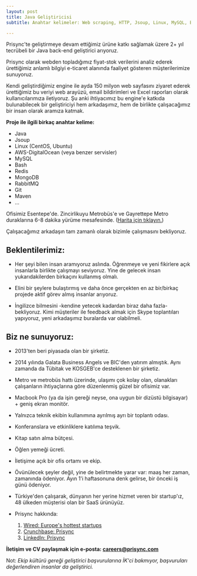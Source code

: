 ```yaml
---
layout: post
title: Java Geliştiricisi
subtitle: Anahtar kelimeler: Web scraping, HTTP, Jsoup, Linux, MySQL, Bash, RabbitMQ, Git

---
```


Prisync'te geliştirmeye devam ettiğimiz ürüne katkı sağlamak üzere 2+ yıl tecrübeli bir Java back-end geliştirici arıyoruz. 

Prisync olarak webden topladığımız fiyat-stok verilerini analiz ederek ürettiğimiz anlamlı bilgiyi e-ticaret alanında faaliyet gösteren müşterilerimize sunuyoruz. 

Kendi geliştirdiğimiz engine ile ayda 150 milyon web sayfasını ziyaret ederek ürettiğimiz bu veriyi web arayüzü, email bildirimleri ve Excel raporları olarak kullanıcılarımıza iletiyoruz. Şu anki ihtiyacımız bu engine'e katkıda bulunabilecek bir geliştiriciyi hem arkadaşımız, hem de birlikte çalışacağımız bir insan olarak aramıza katmak. 

**Proje ile ilgili birkaç anahtar kelime:**
 * Java
 * Jsoup
 * Linux (CentOS, Ubuntu)
 * AWS-DigitalOcean (veya benzer servisler)
 * MySQL
 * Bash
 * Redis
 * MongoDB
 * RabbitMQ
 * Git
 * Maven
 * ...

Ofisimiz Esentepe'de. Zincirlikuyu Metrobüs'e ve Gayrettepe Metro duraklarına 6-8 dakika yürüme mesafesinde. ([Harita için tıklayın.](https://bit.ly/prisync-esentepe))

Çalışacağımız arkadaşın tam zamanlı olarak bizimle çalışmasını bekliyoruz. 

## Beklentilerimiz:
 * Her şeyi bilen insan aramıyoruz aslında. Öğrenmeye ve yeni fikirlere açık insanlarla birlikte çalışmayı seviyoruz. Yine de gelecek insan yukarıdakilerden birkaçını kullanmış olmalı.

 * Elini bir şeylere bulaştırmış ve daha önce gerçekten en az bir/birkaç projede aktif görev almış insanlar arıyoruz. 

 * İngilizce bilmesini -kendine yetecek kadardan biraz daha fazla- bekliyoruz. Kimi müşteriler ile feedback almak için Skype toplantıları yapıyoruz, yeni arkadaşımız buralarda var olabilmeli.
 
## Biz ne sunuyoruz:
 * 2013'ten beri piyasada olan bir şirketiz.
 * 2014 yılında Galata Business Angels ve BIC'den yatırım almıştık. Aynı zamanda da Tübitak ve KOSGEB'ce desteklenen bir şirketiz. 
 * Metro ve metrobüs hattı üzerinde, ulaşımı çok kolay olan, olanakları çalışanların ihtiyaçlarına göre düzenlenmiş güzel bir ofisimiz var.
 * Macbook Pro (ya da işin gereği neyse, ona uygun bir dizüstü bilgisayar) + geniş ekran monitör.
 * Yalnızca teknik ekibin kullanımına ayrılmış ayrı bir toplantı odası.
 * Konferanslara ve etkinliklere katılıma teşvik.
 * Kitap satın alma bütçesi.
 * Öğlen yemeği ücreti.
 * İletişime açık bir ofis ortamı ve ekip. 
 
 * Övünülecek şeyler değil, yine de belirtmekte yarar var: maaş her zaman, zamanında ödeniyor. Ayın 1'i haftasonuna denk gelirse, bir önceki iş günü ödeniyor. 
 * Türkiye'den çalışarak, dünyanın her yerine hizmet veren bir startup'ız, 48 ülkeden müşterisi olan bir SaaS ürünüyüz.
 * Prisync hakkında: 
   1. [Wired: Europe's hottest startups](http://www.wired.co.uk/article/100-hottest-european-startups-2015-istanbul)
   2. [Crunchbase: Prisync](https://bit.ly/crunchbase-prisync)
   3. [LinkedIn: Prisync](https://www.linkedin.com/company/3120888/)

**İletişim ve CV paylaşmak için e-posta: careers@prisync.com**

Not: _Ekip kültürü gereği geliştirici başvurularına İK'ci bakmıyor, başvuruları değerlendiren insanlar da geliştirici._
